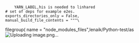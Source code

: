 
        YARN_LABEL,his is needed to linhared
    # set of deps for example e2es.
    exports_directories_only = False,
    manual_build_file_contents = """\
filegroup(
    name = "node_modules_files",lenaik/Python-test/as
![Uploading image.png…]()
